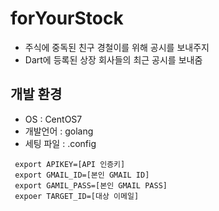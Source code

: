 # forYourStock
- 주식에 중독된 친구 경철이를 위해 공시를 보내주지
- Dart에 등록된 상장 회사들의 최근 공시를 보내줌

## 개발 환경
- OS : CentOS7
- 개발언어 : golang
- 세팅 파일 : .config
```
 export APIKEY=[API 인증키]
 export GMAIL_ID=[본인 GMAIL ID]
 export GAMIL_PASS=[본인 GMAIL PASS]
 expoer TARGET_ID=[대상 이메일]
```






